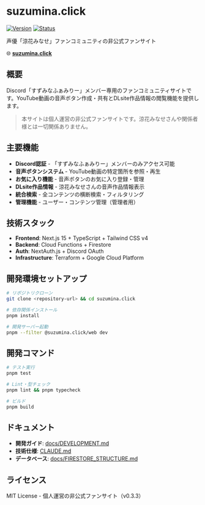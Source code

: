 # suzumina.click

[![Version](https://img.shields.io/badge/version-v0.3.3-blue)](https://suzumina.click)
[![Status](https://img.shields.io/badge/status-production-green)](https://suzumina.click)

声優「涼花みなせ」ファンコミュニティの非公式ファンサイト

🌐 **[suzumina.click](https://suzumina.click)**

## 概要

Discord「すずみなふぁみりー」メンバー専用のファンコミュニティサイトです。YouTube動画の音声ボタン作成・共有とDLsite作品情報の閲覧機能を提供します。

> 本サイトは個人運営の非公式ファンサイトです。涼花みなせさんや関係者様とは一切関係ありません。

## 主要機能

- **Discord認証** - 「すずみなふぁみりー」メンバーのみアクセス可能
- **音声ボタンシステム** - YouTube動画の特定箇所を参照・再生
- **お気に入り機能** - 音声ボタンのお気に入り登録・管理
- **DLsite作品情報** - 涼花みなせさんの音声作品情報表示
- **統合検索** - 全コンテンツの横断検索・フィルタリング
- **管理機能** - ユーザー・コンテンツ管理（管理者用）

## 技術スタック

- **Frontend**: Next.js 15 + TypeScript + Tailwind CSS v4
- **Backend**: Cloud Functions + Firestore
- **Auth**: NextAuth.js + Discord OAuth
- **Infrastructure**: Terraform + Google Cloud Platform

## 開発環境セットアップ

```bash
# リポジトリクローン
git clone <repository-url> && cd suzumina.click

# 依存関係インストール
pnpm install

# 開発サーバー起動
pnpm --filter @suzumina.click/web dev
```

## 開発コマンド

```bash
# テスト実行
pnpm test

# Lint・型チェック
pnpm lint && pnpm typecheck

# ビルド
pnpm build
```

## ドキュメント

- **開発ガイド**: [docs/DEVELOPMENT.md](docs/DEVELOPMENT.md)
- **技術仕様**: [CLAUDE.md](CLAUDE.md)
- **データベース**: [docs/FIRESTORE_STRUCTURE.md](docs/FIRESTORE_STRUCTURE.md)

## ライセンス

MIT License - 個人運営の非公式ファンサイト（v0.3.3）
